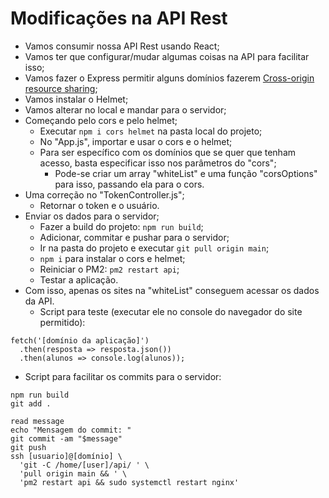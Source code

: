 # Modificações na API Rest

- Vamos consumir nossa API Rest usando React;
- Vamos ter que configurar/mudar algumas coisas na API para facilitar isso;
- Vamos fazer o Express permitir alguns domínios fazerem [Cross-origin resource sharing](https://developer.mozilla.org/en-US/docs/Web/HTTP/CORS);
- Vamos instalar o Helmet;
- Vamos alterar no local e mandar para o servidor;
- Começando pelo cors e pelo helmet;
  - Executar `npm i cors helmet` na pasta local do projeto;
  - No "App.js", importar e usar o cors e o helmet;
  - Para ser específico com os domínios que se quer que tenham acesso, basta especificar isso nos parâmetros do "cors";
    - Pode-se criar um array "whiteList" e uma função "corsOptions" para isso, passando ela para o cors.
- Uma correção no "TokenController.js";
  - Retornar o token e o usuário.
- Enviar os dados para o servidor;
  - Fazer a build do projeto: `npm run build`;
  - Adicionar, commitar e pushar para o servidor;
  - Ir na pasta do projeto e executar `git pull origin main`;
  - `npm i` para instalar o cors e helmet;
  - Reiniciar o PM2: `pm2 restart api`;
  - Testar a aplicação.
- Com isso, apenas os sites na "whiteList" conseguem acessar os dados da API.
  - Script para teste (executar ele no console do navegador do site permitido):

```
fetch('[domínio da aplicação]')
  .then(resposta => resposta.json())
  .then(alunos => console.log(alunos));
```

- Script para facilitar os commits para o servidor:

```
npm run build
git add .

read message
echo "Mensagem do commit: "
git commit -am "$message"
git push
ssh [usuario]@[domínio] \
  'git -C /home/[user]/api/ ' \
  'pull origin main && ' \
  'pm2 restart api && sudo systemctl restart nginx'
```
